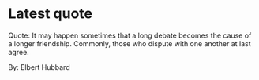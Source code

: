 # Latest quote 

Quote: It may happen sometimes that a long debate becomes the cause of a longer friendship. Commonly, those who dispute with one another at last agree. 

By: Elbert Hubbard